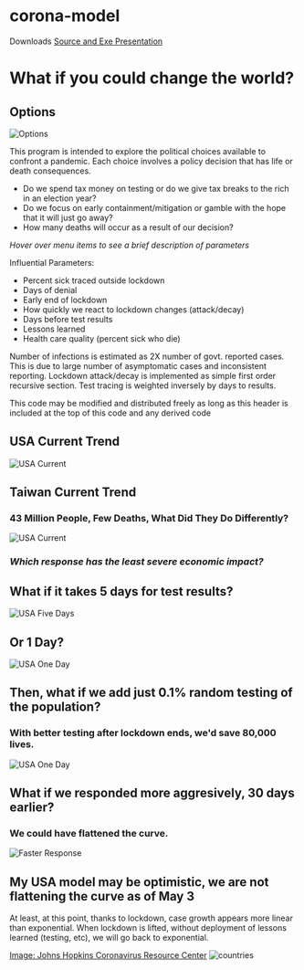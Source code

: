 # corona-model

Downloads
[Source and Exe  ](https://github.com/corona-python/corona-model/releases)
[Presentation  ](https://github.com/corona-python/corona-model/blob/master/corona.pdf)

# What if you could change the world?

## Options
![Options](https://raw.githubusercontent.com/wiki/corona-python/corona-model/images/options.PNG)

This program is intended to explore the political choices available to confront a pandemic.
Each choice involves a policy decision that has life or death consequences. 
- Do we spend tax money on testing or do we give tax breaks to the rich in an election year?
- Do we focus on early containment/mitigation or gamble with the hope that it will just go away?
- How many deaths will occur as a result of our decision?

_Hover over menu items to see a brief description of parameters_

Influential Parameters:
- Percent sick traced outside lockdown
- Days of denial
- Early end of lockdown
- How quickly we react to lockdown changes (attack/decay)
- Days before test results
- Lessons learned
- Health care quality (percent sick who die)

Number of infections is estimated as 2X number of govt. reported cases.
This is due to large number of asymptomatic cases and inconsistent reporting.
Lockdown attack/decay is implemented as simple first order recursive section.
Test tracing is weighted inversely by days to results.

This code may be modified and distributed freely as long as this header is included at the top
of this code and any derived code

## USA Current Trend
![USA Current](https://raw.githubusercontent.com/wiki/corona-python/corona-model/images/usa.png)

## Taiwan Current Trend
### 43 Million People, Few Deaths, What Did They Do Differently?
![USA Current](https://raw.githubusercontent.com/wiki/corona-python/corona-model/images/taiwan.png)
 
 ### _Which response has the least severe economic impact?_
 
 ## What if it takes 5 days for test results?
![USA Five Days](https://raw.githubusercontent.com/wiki/corona-python/corona-model/images/usa_5_no_random.png)

 ## Or 1 Day?
![USA One Day](https://raw.githubusercontent.com/wiki/corona-python/corona-model/images/usa_1_no_random.png)

 ## Then, what if we add just 0.1% random testing of the population?
 ### With better testing after lockdown ends, we'd save 80,000 lives.
![USA One Day](https://raw.githubusercontent.com/wiki/corona-python/corona-model/images/usa_1_random.png)

 ## What if we responded more aggresively, 30 days earlier?
 ### We could have flattened the curve.
 ![Faster Response](https://raw.githubusercontent.com/wiki/corona-python/corona-model/images/fast.png)


## My USA model may be optimistic, we are not flattening the curve as of May 3
At least, at this point, thanks to lockdown, case growth appears more linear than exponential. When lockdown is lifted, without deployment of lessons learned (testing, etc), we will go back to exponential.

[Image: Johns Hopkins Coronavirus Resource Center](https://coronavirus.jhu.edu/data/cumulative-cases)
![countries](https://raw.githubusercontent.com/wiki/corona-python/corona-model/images/countries_may3.png)
